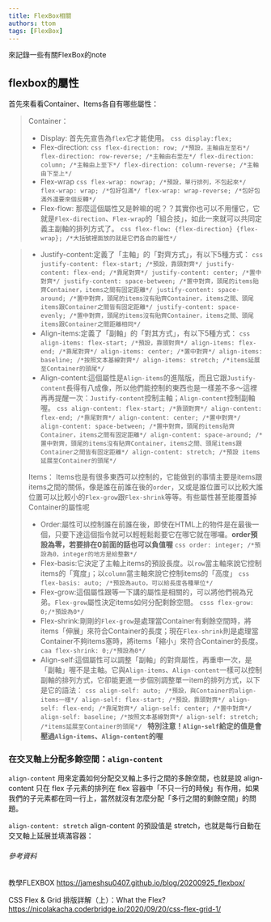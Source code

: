 ```yaml
---
title: FlexBox相關
authors: ttom
tags: [FlexBox]
---
```

來記錄一些有關FlexBox的note
<!--truncate-->

flexbox的屬性
------
首先來看看Container、Items各自有哪些屬性：

> Container：
> 
> -   Display:
      首先先宣告為`flex`它才能使用。
        ```css
        display:flex;
        ```
> -   Flex-direction:
        ```css
        flex-direction: row; /*預設，主軸由左至右*/
        flex-direction: row-reverse; /*主軸由右至左*/
        flex-direction: column; /*主軸由上至下*/
        flex-direction: column-reverse; /*主軸由下至上*/
        ```      
> -   Flex-wrap
        ```css
        flex-wrap: nowrap; /*預設，單行排列，不包起來*/
        flex-wrap: wrap; /*包好包滿*/
        flex-wrap: wrap-reverse; /*包好包滿外還要來個反轉*/
        ```
> -   Flex-flow:
      那麼這個屬性又是幹嘛的呢？？其實你也可以不用懂它，它就是`Flex-direction`、`Flex-wrap`的「組合技」，如此一來就可以共同定義主副軸的排列方式了。
        ```css
        flex-flow: {flex-direction} {flex-wrap}; /*大括號裡面放的就是它們各自的屬性*/
        ```

> -   Justify-content:定義了「主軸」的「對齊方式」，有以下5種方式：
        ```css
        justify-content: flex-start; /*預設，靠頭對齊*/
        justify-content: flex-end; /*靠尾對齊*/
        justify-content: center; /*置中對齊*/
        justify-content: space-between; /*置中對齊，頭尾的items貼齊Container，items之間有固定距離*/
        justify-content: space-around; /*置中對齊，頭尾的items沒有貼齊Container，items之間、頭尾items跟Container之間皆有固定距離*/
        justify-content: space-evenly; /*置中對齊，頭尾的items沒有貼齊Container，items之間、頭尾items跟Container之間距離相同*/
        ```          
> -   Align-items:定義了「副軸」的「對其方式」，有以下5種方式：
        ```css
        align-items: flex-start; /*預設，靠頭對齊*/
        align-items: flex-end; /*靠尾對齊*/
        align-items: center; /*置中對齊*/
        align-items: baseline; /*按照文本基線對齊*/
        align-items: stretch; /*items延展至Container的頭尾*/
        ```
> -   Align-content:這個屬性是`Align-items`的進階版，而且它跟`Justify-content`長得有八成像，所以他們能控制的東西也是一樣差不多～這裡再再提醒一次：`Justify-content`控制主軸；`Align-content`控制副軸喔。
    ```css
    align-content: flex-start; /*靠頭對齊*/
    align-content: flex-end; /*靠尾對齊*/
    align-content: center; /*置中對齊*/
    align-content: space-between; /*置中對齊，頭尾的items貼齊Container，items之間有固定距離*/
    align-content: space-around; /*置中對齊，頭尾的items沒有貼齊Container，items之間、頭尾items跟Container之間皆有固定距離*/
    align-content: stretch; /*預設 items延展至Container的頭尾*/
    ```
> 
> Items：
>   Items也是有很多東西可以控制的，它能做到的事情主要是items跟items之間的關係，像是誰在前誰在後的`order`，又或是誰位置可以比較大誰位置可以比較小的`Flex-grow`跟`Flex-shrink`等等。有些屬性甚至能覆蓋掉Container的屬性呢
> -   Order:屬性可以控制誰在前誰在後，即使在HTML上的物件是在最後一個，只要下達這個指令就可以輕輕鬆鬆要它在哪它就在哪囉。**order預設為零，若要排在0前面的話也可以負值喔**
    ```css
    order: integer; /*預設為0，integer的地方是給整數*/
    ```
> -   Flex-basis:它決定了主軸上items的預設長度。以`row`當主軸來說它控制items的「寬度」；以`column`當主軸來說它控制items的「高度」
    ```css
    flex-basis: auto; /*預設為auto，可以給長度各種單位*/
    ```
> -   Flex-grow:這個屬性跟等一下講的屬性是相關的，可以將他們視為兄弟。`Flex-grow`屬性決定items如何分配剩餘空間。
    ```csss
    flex-grow: 0;/*預設為0*/
    ```
> -   Flex-shrink:剛剛的`Flex-grow`是處理當Container有剩餘空間時，將items「伸展」來符合Container的長度；現在`Flex-shrink`則是處理當Container不夠items塞時，將items「縮小」來符合Container的長度。
    ```caa
    flex-shrink: 0;/*預設為0*/
    ```
> -   Align-self:這個屬性可以調整「副軸」的對齊屬性，再重申一次，是「副軸」喔不是主軸。它與`Align-items`、`Align-content`一樣可以控制副軸的排列方式，它卻能更進一步個別調整單一item的排列方式，以下是它的語法：
    ```css
    align-self: auto; /*預設，與Container的align-items一樣*/
    align-self: flex-start; /*預設，靠頭對齊*/
    align-self: flex-end; /*靠尾對齊*/
    align-self: center; /*置中對齊*/
    align-self: baseline; /*按照文本基線對齊*/
    align-self: stretch; /*items延展至Container的頭尾*/
    ```
    **特別注意！`Align-self`給定的值是會壓過`Align-items`、`Align-content`的喔**

### 在交叉軸上分配多餘空間：`align-content`

`align-content` 用來定義如何分配交叉軸上多行之間的多餘空間，也就是說 align-content 只在 flex 子元素的排列在 flex 容器中「不只一行的時候」有作用，如果我們的子元素都在同一行上，當然就沒有怎麼分配「多行之間的剩餘空間」的問題。

`align-content: stretch` align-content 的預設值是 stretch，也就是每行自動在交叉軸上延展並填滿容器：

###### 參考資料
教學FLEXBOX
https://jameshsu0407.github.io/blog/20200925_flexbox/

CSS Flex & Grid 排版詳解（上）：What the Flex?
https://nicolakacha.coderbridge.io/2020/09/20/css-flex-grid-1/